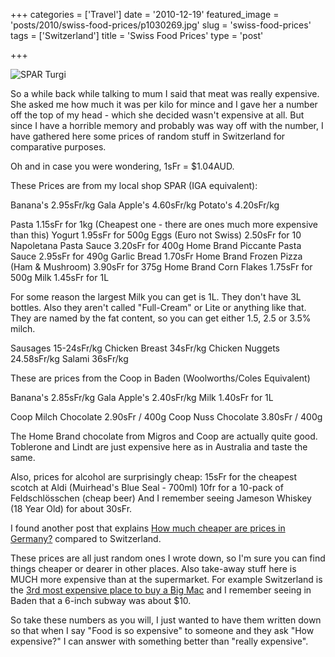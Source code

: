 +++
categories = ['Travel']
date = '2010-12-19'
featured_image = 'posts/2010/swiss-food-prices/p1030269.jpg'
slug = 'swiss-food-prices'
tags = ['Switzerland']
title = 'Swiss Food Prices'
type = 'post'

+++

![SPAR Turgi](p1030269.jpg)

So a while back while talking to mum I said that meat was really expensive. She asked me how much it was per kilo for mince and I gave her a number off the top of my head - which she decided wasn't expensive at all. But since I have a horrible memory and probably was way off with the number, I have gathered here some prices of random stuff in Switzerland for comparative purposes.

Oh and in case you were wondering, 1sFr = $1.04AUD.

These Prices are from my local shop SPAR (IGA equivalent):

Banana's 2.95sFr/kg
Gala Apple's 4.60sFr/kg
Potato's 4.20sFr/kg

Pasta 1.15sFr for 1kg (Cheapest one - there are ones much more expensive than this)
Yogurt 1.95sFr for 500g
Eggs (Euro not Swiss) 2.50sFr for 10
Napoletana Pasta Sauce 3.20sFr for 400g
Home Brand Piccante Pasta Sauce 2.95sFr for 490g
Garlic Bread 1.70sFr
Home Brand Frozen Pizza (Ham & Mushroom) 3.90sFr for 375g
Home Brand Corn Flakes 1.75sFr for 500g
Milk 1.45sFr for 1L

For some reason the largest Milk you can get is 1L. They don't have 3L bottles. Also they aren't called "Full-Cream" or Lite or anything like that. They are named by the fat content, so you can get either 1.5, 2.5 or 3.5% milch.

Sausages 15-24sFr/kg
Chicken Breast 34sFr/kg
Chicken Nuggets 24.58sFr/kg
Salami 36sFr/kg

These are prices from the Coop in Baden (Woolworths/Coles Equivalent)

Banana's 2.85sFr/kg
Gala Apple's 2.40sFr/kg
Milk 1.40sFr for 1L

Coop Milch Chocolate 2.90sFr / 400g
Coop Nuss Chocolate 3.80sFr / 400g

The Home Brand chocolate from Migros and Coop are actually quite good. Toblerone and Lindt are just expensive here as in Australia and taste the same.

Also, prices for alcohol are surprisingly cheap:
15sFr for the cheapest scotch at Aldi (Muirhead's Blue Seal - 700ml)
10fr for a 10-pack of Feldschlösschen (cheap beer)
And I remember seeing Jameson Whiskey (18 Year Old) for about 30sFr.

I found another post that explains [How much cheaper are prices in Germany?](http://www.onebigyodel.com/2010/10/dear-frau-how-much-cheaper-are-prices.html) compared to Switzerland.

These prices are all just random ones I wrote down, so I'm sure you can find things cheaper or dearer in other places. Also take-away stuff here is MUCH more expensive than at the supermarket. For example Switzerland is the [3rd most expensive place to buy a Big Mac](http://en.wikipedia.org/wiki/Big_Mac_Index#Figures) and I remember seeing in Baden that a 6-inch subway was about $10.

So take these numbers as you will, I just wanted to have them written down so that when I say "Food is so expensive" to someone and they ask "How expensive?" I can answer with something better than "really expensive".
